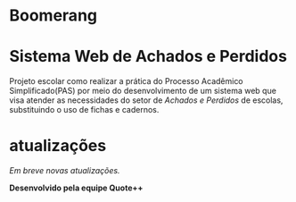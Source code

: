 # Boomerang

# Sistema Web de Achados e Perdidos
Projeto escolar como realizar a prática do Processo Acadêmico Simplificado(PAS) por meio do desenvolvimento de um sistema web que visa atender as necessidades do setor de _Achados e Perdidos_ de escolas, substituindo o uso de fichas e cadernos. 

# atualizações
_Em breve novas atualizações._

**Desenvolvido pela equipe Quote++**